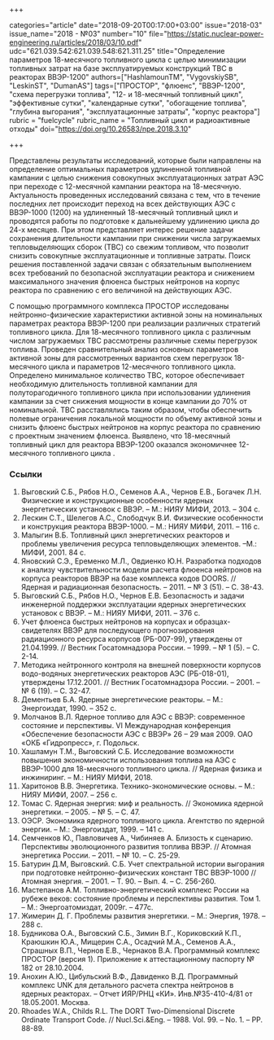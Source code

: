 +++

categories="article"
date="2018-09-20T00:17:00+03:00"
issue="2018-03"
issue_name="2018 - №03"
number="10"
file="https://static.nuclear-power-engineering.ru/articles/2018/03/10.pdf"
udc="621.039.542:621.039.548:621.311.25"
title="Определение параметров 18-месячного топливного цикла с целью минимизации топливных затрат на базе эксплуатируемых конструкций ТВС в реакторах ВВЭР-1200"
authors=["HashlamounTM", "VygovskiySB", "LeskinST", "DumanAS"]
tags=["ПРОСТОР", "флюенс", "ВВЭР-1200", "схема перегрузки топлива", "12- и 18-месячный топливный цикл", "эффективные сутки", "календарные сутки", "обогащение топлива", "глубина выгорания", "эксплуатационные затраты", "корпус реактора"]
rubric = "fuelcycle"
rubric_name = "Топливный цикл и радиоактивные отходы"
doi="https://doi.org/10.26583/npe.2018.3.10"

+++

Представлены результаты исследований, которые были направлены на определение оптимальных параметров удлиненной топливной кампании с целью снижения совокупных эксплуатационных затрат АЭС при переходе с 12-месячной кампании реактора на 18-месячную. Актуальность проведенных исследований связана с тем, что в течение последних лет происходит переход на всех действующих АЭС с ВВЭР-1000 (1200) на удлиненный 18-месячный топливный цикл и проводятся работы по подготовке к дальнейшему удлинению цикла до 24-х месяцев. При этом представляет интерес решение задачи сохранения длительности кампании при снижении числа загружаемых тепловыделяющих сборок (ТВС) со свежим топливом, что позволит снизить совокупные эксплуатационные и топливные затраты. Поиск решения поставленной задачи связан с обязательным выполнением всех требований по безопасной эксплуатации реактора и снижением максимального значения флюенса быстрых нейтронов на корпус реактора по сравнению с его величиной на действующих АЭС.

С помощью программного комплекса ПРОСТОР исследованы нейтронно-физические характеристики активной зоны на номинальных параметрах реактора ВВЭР-1200 при реализации различных стратегий топливного цикла. Для 18-месячного топливного цикла с различным числом загружаемых ТВС рассмотрены различные схемы перегрузок топлива. Проведен сравнительный анализ основных параметров активной зоны для рассмотренных вариантов схем перегрузок 18-месячного цикла и параметров 12-месячного топливного цикла. Определено минимальное количество ТВС, которое обеспечивает необходимую длительность топливной кампании для полуторагодичного топливного цикла при использовании удлинения кампании за счет снижения мощности в конце кампании до 70% от номинальной. ТВС расставлялись таким образом, чтобы обеспечить полевые ограничения локальной мощности по объему активной зоны и снизить флюенс быстрых нейтронов на корпус реактора по сравнению с проектным значением флюенса. Выявлено, что 18-месячный топливный цикл для реактора ВВЭР-1200 оказался экономичнее 12-месячного топливного цикла .

### Ссылки

1. Выговский С.Б., Рябов Н.О., Семенов А.А., Чернов Е.В., Богачек Л.Н. Физические и конструкционные особенности ядерных энергетических установок с ВВЭР. – М.: НИЯУ МИФИ, 2013. – 304 с.
2. Лескин С.Т., Шелегов А.С., Слободчук В.И. Физические особенности и конструкция реактора ВВЭР-1000. – М.: НИЯУ МИФИ, 2011. – 116 с.
3. Малыгин В.Б. Топливный цикл энергетических реакторов и проблемы увеличения ресурса тепловыделяющих элементов. –М.: МИФИ, 2001. 84 с.
4. Яновский С.Э., Еременко М.Л., Овдиенко Ю.Н. Разработка подходов к анализу чувствительности модели расчета флюенса нейтронов на корпуса реакторов ВВЭР на базе комплекса кодов DOORS. // Ядерная и радиационная безопасность. – 2011. – № 3 (51). – C. 38-43.
5. Выговский С.Б., Рябов Н.О., Чернов Е.В. Безопасность и задачи инженерной поддержки эксплуатации ядерных энергетических установок с ВВЭР. – М.: НИЯУ МИФИ, 2011. – 376 с.
6. Учет флюенса быстрых нейтронов на корпусах и образцах-свидетелях ВВЭР для последующего прогнозирования радиационного ресурса корпусов (РБ-007-99), утверждены от 21.04.1999. // Вестник Госатомнадзора России. – 1999. – № 1 (5). – С. 2-14.
7. Методика нейтронного контроля на внешней поверхности корпусов водо-водяных энергетических реакторов АЭС (РБ-018-01), утверждены 17.12.2001. // Вестник Госатомнадзора России. – 2001. – № 6 (19). – С. 32-47.
8. Дементьев Б.А. Ядерные энергетические реакторы. – М.: Энергоиздат, 1990. – 352 с.
9. Молчанов В.Л. Ядерное топливо для АЭС с ВВЭР: современное состояние и перспективы. VI Международная конференция «Обеспечение безопасности АЭС с ВВЭР» 26 – 29 мая 2009. ОАО «ОКБ «Гидропресс», г. Подольск.
10. Хашламун Т.М., Выговский С.Б. Исследование возможности повышения экономичности использования топлива на АЭС c ВВЭР-1000 для 18-месячного топливного цикла. // Ядерная физика и инжиниринг. – М.: НИЯУ МИФИ, 2018.
11. Харитонов В.В. Энергетика. Технико-экономические основы. – М.: НИЯУ МИФИ, 2007. – 256 с.
12. Томас С. Ядерная энергия: миф и реальность. // Экономика ядерной энергетики. – 2005. – № 5. – С. 47.
13. ОЭСР. Экономика ядерного топливного цикла. Агентство по ядерной энергии. – М.: Энергоиздат, 1999. – 141 с.
14. Семченков Ю., Павловичев А., Чибиняев А. Близость к сценарию. Перспективы эволюционного развития топлива ВВЭР. // Атомная энергетика России. – 2011. – № 10. – С. 25-29.
15. Батурин Д.М, Выговский. С.Б. Учет спектральной истории выгорания при подготовке нейтронно-физических констант ТВС ВВЭР-1000 // Атомная энергия. – 2001. – Т. 90. – Вып. 4. – C. 256-260.
16. Мастепанов А.М. Топливно-энергетический комплекс России на рубеже веков: состояние проблемы и перспективы развития. Том 1. – М.: Энергоатомиздат, 2009г. – 477с.
17. Жимерин Д. Г. Проблемы развития энергетики. – М.: Энергия, 1978. – 288 с.
18. Будникова О.А., Выговский С.Б., Зимин В.Г., Кориковский К.П., Краюшкин Ю.А., Мищерин С.А., Осадчий М.А., Семенов А.А., Страшных В.П., Чернов Е.В., Чернаков В.А. Программный комплекс ПРОСТОР (версия 1). Приложение к аттестационному паспорту № 182 от 28.10.2004.
19. Анохин А.Ю., Цибульский В.Ф., Давиденко В.Д. Программный комплекс UNK для детального расчета спектра нейтронов в ядерных реакторах. – Отчет ИЯР/РНЦ «КИ». Инв.№35-410-4/81 от 18.05.2001. Москва.
20. Rhoades W.A., Childs R.L. The DORT Two-Dimensional Discrete Ordinate Transport Code. // Nucl.Sci.&Eng. – 1988. Vol. 99. – No. 1. – PP. 88-89.
